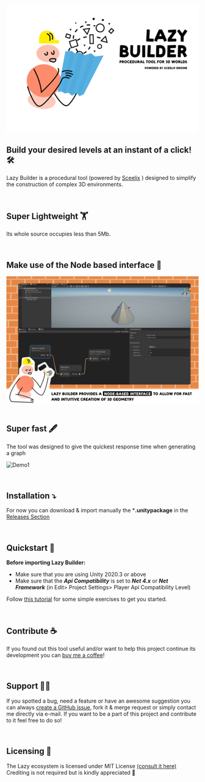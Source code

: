 ![Banner](./ReadmeFiles/Cover0.png)

## Build your desired levels at an instant of a click! 🛠️
Lazy Builder is a procedural tool (powered by [Sceelix](https://github.com/sceelix/Sceelix) ) designed to simplify the construction of complex 3D environments. 

<br/>

## Super Lightweight 🏋️
Its whole source occupies less than 5Mb. 

<br/>

## Make use of the Node based interface 🧊

![Demo1](./ReadmeFiles/Cover1.png)
<br/>
<br/>

## Super fast 🖋️
The tool was designed to give the quickest response time when generating a graph

![Demo1](./ReadmeFiles/fast.gif)

<br/>

## Installation ⤵️

For now you can download & import manually the ***.unitypackage** in the [Releases Section](https://github.com/wafflesgama/LazyBuilder/releases) 

<br/>


## Quickstart 🛫

**Before importing Lazy Builder:**
- Make sure that you are using Unity 2020.3 or above 
- Make sure that the ***Api Compatibility*** is set to ***Net 4.x*** or ***Net Framework*** (in Edit> Project Settings> Player Api Compatibility Level) 

Follow [this tutorial](https://docs.google.com/presentation/d/1rUGbXzxXKXIvSs6e_vvyMhGzZoylVPB5) for some simple exercises to get you started.


<br/>

## Contribute ☕
If you found out this tool useful and/or want to help this project continue its development you can [buy me a coffee](https://www.buymeacoffee.com/guilhermeGama)!

<br/>   


## Support 🧑‍💻  
If you spotted a bug, need a feature or have an awesome suggestion you can always [create a GitHub issue](https://github.com/wafflesgama/LazyBuilder/issues), fork it & merge request or simply contact me directly via e-mail. 
If you want to be a part of this project and contribute to it feel free to do so!

<br/>

## Licensing 📜
The Lazy ecosystem is licensed under MIT License [(consult it here)](./LICENSE) <br/>
Crediting is not required but is kindly appreciated 🤗
